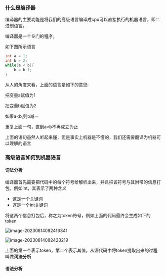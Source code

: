 ### 什么是编译器

编译器的主要功能是将我们的高级语言编译成cpu可以直接执行的机器语言，即二进制语言。

编译器是一个专门的程序。



如下图所示语言

```c
int a = 1;
int b = 2;
while(a < b){
    b = b-1;
}
```

从人的角度来看，上面的语言是如下的意思:

把变量a赋值为1

把变量b赋值为2

如果a<b,则b减一

重复上面一句，直到a<b不再成立为止



上面的语句虽然人听起来懂，但是事实上机器是不懂的，我们还需要翻译为机器可以理解的语言



### 高级语言如何到机器语言

#### 词法分析

编译器首先需要把代码中的每个符号给解析出来，并且把该符号与其附带的信息打包。例如int，其表示了两种含义

- 这是一个关键词
- 这是一个int关键词

将这两个信息打包后，称之为token符号，例如上面的代码最终会生成如下的token

![image-20230814082416341](https://2290653824-github-io.oss-cn-hangzhou.aliyuncs.com/image-20230814082416341.png)

![image-20230814082423219](https://2290653824-github-io.oss-cn-hangzhou.aliyuncs.com/image-20230814082423219.png)

上面的第一个表示token，第二个表示其值。从源代码中将token提取出来的过程叫做**词法分析**



#### 语法分析